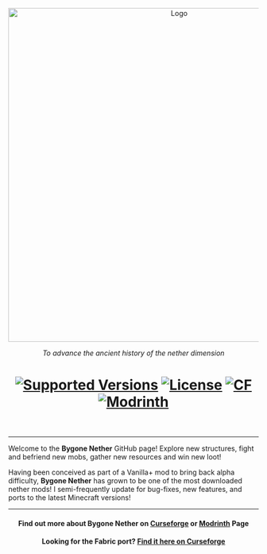 <p align="center"><img src="https://imgur.com/oPVtrP5.png" alt="Logo" width="672"></p>

<p align="center">
  <i>To advance the ancient history of the nether dimension</i>
</p>
<h1 align="center">
	<a href="https://www.curseforge.com/minecraft/mc-mods/bygone-nether/files"><img src="https://img.shields.io/badge/Minecraft-1.16.5+-c9aa4b" alt="Supported Versions"></a>
	<a href="https://github.com/izofar/bygone-nether/blob/1.18.2/LICENSE.txt"><img src="https://img.shields.io/github/license/Creators-of-Create/Create?style=flat&color=900c3f" alt="License"></a>
	<a href="https://www.curseforge.com/minecraft/mc-mods/bygone-nether"><img src="http://cf.way2muchnoise.eu/bygone-nether.svg" alt="CF"></a>
    <a href="https://modrinth.com/mod/bygone-nether"><img src="https://img.shields.io/modrinth/dt/bygone-nether?logo=modrinth&label=&suffix=%20&style=flat&color=242629&labelColor=5ca424&logoColor=1c1c1c" alt="Modrinth"></a>
    <br><br>
</h1>
<hr/>

Welcome to the **Bygone Nether** GitHub page! Explore new structures, fight and befriend new mobs, gather new resources and win new loot!

Having been conceived as part of a Vanilla+ mod to bring back alpha difficulty, **Bygone Nether** has grown to be one of the most downloaded nether mods! I semi-frequently update for bug-fixes, new features, and ports to the latest Minecraft versions!

<hr/>
<h4 align="center">Find out more about Bygone Nether on <a href="https://www.curseforge.com/minecraft/mc-mods/bygone-nether">Curseforge</a> or <a href="https://modrinth.com/mod/bygone-nether">Modrinth</a> Page</h4>
<h4 align="center">Looking for the Fabric port? <a href="https://www.curseforge.com/minecraft/mc-mods/bygone-nether-fabric">Find it here on Curseforge</a></h4>